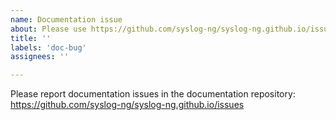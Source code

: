 ```yaml
---
name: Documentation issue
about: Please use https://github.com/syslog-ng/syslog-ng.github.io/issues
title: ''
labels: 'doc-bug'
assignees: ''

---
```


Please report documentation issues in the documentation repository: https://github.com/syslog-ng/syslog-ng.github.io/issues

